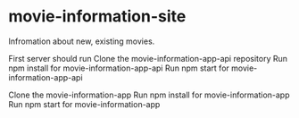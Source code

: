 # movie-information-site
Infromation about new, existing movies.

First server should run
Clone the movie-information-app-api repository
Run npm install for movie-information-app-api
Run npm start for movie-information-app-api

Clone the movie-information-app
Run npm install for movie-information-app
Run npm start for movie-information-app
